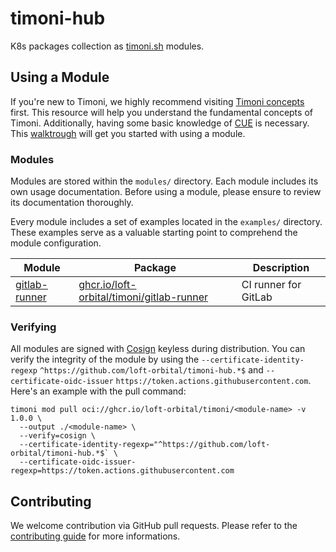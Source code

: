 # timoni-hub

K8s packages collection as [timoni.sh](https://timoni.sh) modules.

## Using a Module
If you're new to Timoni, we highly recommend visiting [Timoni concepts](https://timoni.sh/concepts/) first.
This resource will help you understand the fundamental concepts of Timoni.
Additionally, having some basic knowledge of [CUE](https://cuelang.org/) is necessary.
This [walktrough](https://timoni.sh/cue/walkthrough/) will get you started with using a module.

### Modules
Modules are stored within the `modules/` directory.
Each module includes its own usage documentation.
Before using a module, please ensure to review its documentation thoroughly.

Every module includes a set of examples located in the `examples/` directory.
These examples serve as a valuable starting point to comprehend the module configuration.

| Module                                 | Package                                                                                                                      | Description          |
| ---                                    | ---                                                                                                                          | ---                  |
| [gitlab-runner](modules/gitlab-runner) | [ghcr.io/loft-orbital/timoni/gitlab-runner](https://github.com/loft-orbital/timoni-hub/pkgs/container/timoni%2gitlab-runner) | CI runner for GitLab |

### Verifying

All modules are signed with [Cosign](https://github.com/sigstore/cosign) keyless during distribution.
You can verify the integrity of the module by using the `--certificate-identity-regexp` `^https://github.com/loft-orbital/timoni-hub.*$` and `--certificate-oidc-issuer` `https://token.actions.githubusercontent.com`.
Here's an example with the pull command:

```shell
timoni mod pull oci://ghcr.io/loft-orbital/timoni/<module-name> -v 1.0.0 \
  --output ./<module-name> \
  --verify=cosign \
  --certificate-identity-regexp="^https://github.com/loft-orbital/timoni-hub.*$` \
  --certificate-oidc-issuer-regexp=https://token.actions.githubusercontent.com
```

## Contributing

We welcome contribution via GitHub pull requests.
Please refer to the [contributing guide](CONTRIBUTING.md) for more informations.

